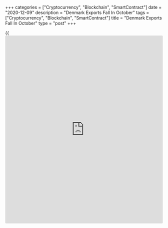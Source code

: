 +++
categories = ["Cryptocurrency", "Blockchain", "SmartContract"]
date = "2020-12-09"
description = "Denmark Exports Fall In October"
tags = ["Cryptocurrency", "Blockchain", "SmartContract"]
title = "Denmark Exports Fall In October"
type = "post"
+++

{{<iframe id="large-banner" src="https://www.bounty.group/#slide=14.0" width="100%" height="600" scrolling="no" style="border: 0px solid rgb(216, 221, 230); border-radius: 3px;">}}

Denmark's exports and imports declined in October, figures from
Statistics Denmark showed on Wednesday.

Exports excluding ships, aircraft and fuel declined a seasonally
adjusted 6.3 percent year-on-year in October, after a 5.0 percent growth
in September.

Imports fell 3.4 percent annually in October, after a 1.1 percent
increase in the preceding month.

The trade surplus excluding ships, aircraft and fuel was a seasonally
adjusted DKK 5.1 billion in October.

The total trade balance registered a surplus of DKK 4.4 billion on a
non-adjusted basis and a seasonally adjusted DKK 4.1 billion in October.

For comments and feedback [contact](https://www.playgroundfx.com/contact/): editorial@rtt[news](https://www.letsplayfx.com/blog/forex-news-website/).com

[Economic News][1]

 **What parts of the world are seeing the best (and worst) economic
performances lately? Click[here][2] to check out our [Econ Scorecard][2]
and find out! See up-to-the-moment [ranking](https://www.playgroundfx.com/blog/crypto-exchange-ranking/)s for the best and worst
performers in [GDP][3], [unemployment rate][4], [inflation][5] and much
more.**

   1. www.rtt[news](https://www.letsplayfx.com/blog/forex-news-website/).com/Content/EconomicNews.aspx
   2. www.rtt[news](https://www.letsplayfx.com/blog/forex-news-website/).com/economic-scorecard/world-rank/retail-sales/highest-performance.aspx
   3. www.rtt[news](https://www.letsplayfx.com/blog/forex-news-website/).com/economic-scorecard/world-rank/GDP/highest-performance.aspx
   4. www.rtt[news](https://www.letsplayfx.com/blog/forex-news-website/).com/economic-scorecard/world-rank/unemployment-rate/lowest-performance.aspx
   5. www.rtt[news](https://www.letsplayfx.com/blog/forex-news-website/).com/economic-scorecard/world-rank/CPI/highest-performance.aspx